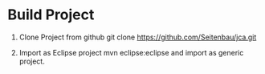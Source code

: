 # Build Project

 1. Clone Project from github git clone https://github.com/Seitenbau/jca.git
 
 2. Import as Eclipse project mvn eclipse:eclipse and import as generic project. 